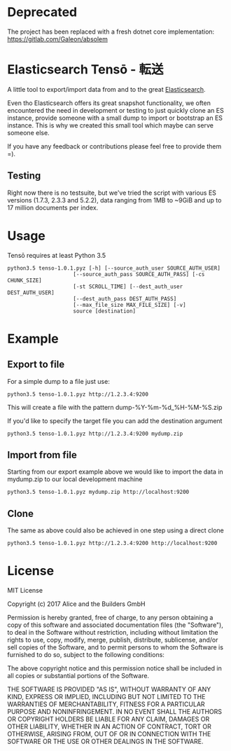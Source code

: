 # Deprecated

The project has been replaced with a fresh dotnet core implementation: https://gitlab.com/Galeon/absolem

# Elasticsearch Tensō - 転送
A little tool to export/import data from and to the great [Elasticsearch](https://www.elastic.co).

Even tho Elasticsearch offers its great snapshot functionality, we often encountered the need in development or testing to just quickly clone an ES instance, provide someone with a small dump to import or bootstrap an ES instance.
This is why we created this small tool which maybe can serve someone else. 

If you have any feedback or contributions please feel free to provide them =). 

## Testing
Right now there is no testsuite, but we've tried the script with various ES versions (1.7.3, 2.3.3 and 5.2.2), data ranging from 1MB to ~9GiB and up to 17 million documents per index.

# Usage

Tensō requires at least Python 3.5

```
python3.5 tenso-1.0.1.pyz [-h] [--source_auth_user SOURCE_AUTH_USER]
                     [--source_auth_pass SOURCE_AUTH_PASS] [-cs CHUNK_SIZE]
                     [-st SCROLL_TIME] [--dest_auth_user DEST_AUTH_USER]
                     [--dest_auth_pass DEST_AUTH_PASS]
                     [--max_file_size MAX_FILE_SIZE] [-v]
                     source [destination]
```

# Example

## Export to file

For a simple dump to a file just use:
```
python3.5 tenso-1.0.1.pyz http://1.2.3.4:9200
```
This will create a file with the pattern dump-%Y-%m-%d_%H-%M-%S.zip

If you'd like to specify the target file you can add the destination argument
```
python3.5 tenso-1.0.1.pyz http://1.2.3.4:9200 mydump.zip
```

## Import from file
Starting from our export example above we would like to import the data in mydump.zip to our local development machine

```
python3.5 tenso-1.0.1.pyz mydump.zip http://localhost:9200
```

## Clone 
The same as above could also be achieved in one step using a direct clone

```
python3.5 tenso-1.0.1.pyz http://1.2.3.4:9200 http://localhost:9200
```


# License

MIT License

Copyright (c) 2017 Alice and the Builders GmbH

Permission is hereby granted, free of charge, to any person obtaining a copy
of this software and associated documentation files (the "Software"), to deal
in the Software without restriction, including without limitation the rights
to use, copy, modify, merge, publish, distribute, sublicense, and/or sell
copies of the Software, and to permit persons to whom the Software is
furnished to do so, subject to the following conditions:

The above copyright notice and this permission notice shall be included in all
copies or substantial portions of the Software.

THE SOFTWARE IS PROVIDED "AS IS", WITHOUT WARRANTY OF ANY KIND, EXPRESS OR
IMPLIED, INCLUDING BUT NOT LIMITED TO THE WARRANTIES OF MERCHANTABILITY,
FITNESS FOR A PARTICULAR PURPOSE AND NONINFRINGEMENT. IN NO EVENT SHALL THE
AUTHORS OR COPYRIGHT HOLDERS BE LIABLE FOR ANY CLAIM, DAMAGES OR OTHER
LIABILITY, WHETHER IN AN ACTION OF CONTRACT, TORT OR OTHERWISE, ARISING FROM,
OUT OF OR IN CONNECTION WITH THE SOFTWARE OR THE USE OR OTHER DEALINGS IN THE
SOFTWARE.

